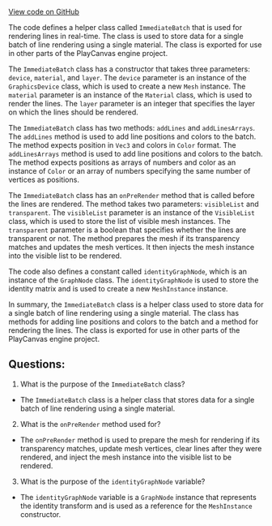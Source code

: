 [View code on GitHub](https://github.com/playcanvas/engine/src/scene/immediate/immediate-batch.js)

The code defines a helper class called `ImmediateBatch` that is used for rendering lines in real-time. The class is used to store data for a single batch of line rendering using a single material. The class is exported for use in other parts of the PlayCanvas engine project.

The `ImmediateBatch` class has a constructor that takes three parameters: `device`, `material`, and `layer`. The `device` parameter is an instance of the `GraphicsDevice` class, which is used to create a new `Mesh` instance. The `material` parameter is an instance of the `Material` class, which is used to render the lines. The `layer` parameter is an integer that specifies the layer on which the lines should be rendered.

The `ImmediateBatch` class has two methods: `addLines` and `addLinesArrays`. The `addLines` method is used to add line positions and colors to the batch. The method expects position in `Vec3` and colors in `Color` format. The `addLinesArrays` method is used to add line positions and colors to the batch. The method expects positions as arrays of numbers and color as an instance of `Color` or an array of numbers specifying the same number of vertices as positions.

The `ImmediateBatch` class has an `onPreRender` method that is called before the lines are rendered. The method takes two parameters: `visibleList` and `transparent`. The `visibleList` parameter is an instance of the `VisibleList` class, which is used to store the list of visible mesh instances. The `transparent` parameter is a boolean that specifies whether the lines are transparent or not. The method prepares the mesh if its transparency matches and updates the mesh vertices. It then injects the mesh instance into the visible list to be rendered.

The code also defines a constant called `identityGraphNode`, which is an instance of the `GraphNode` class. The `identityGraphNode` is used to store the identity matrix and is used to create a new `MeshInstance` instance.

In summary, the `ImmediateBatch` class is a helper class used to store data for a single batch of line rendering using a single material. The class has methods for adding line positions and colors to the batch and a method for rendering the lines. The class is exported for use in other parts of the PlayCanvas engine project.
## Questions: 
 1. What is the purpose of the `ImmediateBatch` class?
- The `ImmediateBatch` class is a helper class that stores data for a single batch of line rendering using a single material.

2. What is the `onPreRender` method used for?
- The `onPreRender` method is used to prepare the mesh for rendering if its transparency matches, update mesh vertices, clear lines after they were rendered, and inject the mesh instance into the visible list to be rendered.

3. What is the purpose of the `identityGraphNode` variable?
- The `identityGraphNode` variable is a `GraphNode` instance that represents the identity transform and is used as a reference for the `MeshInstance` constructor.